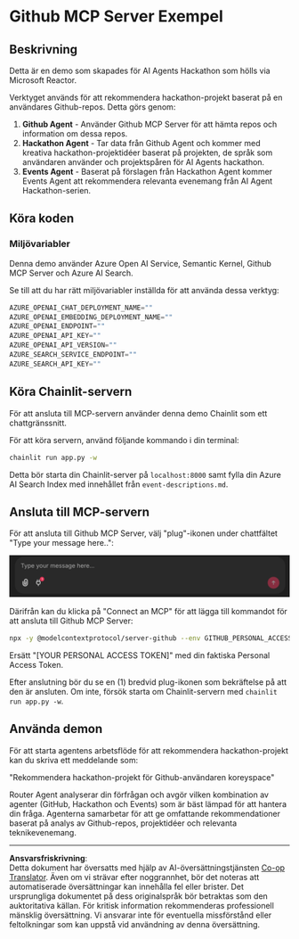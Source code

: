 <!--
CO_OP_TRANSLATOR_METADATA:
{
  "original_hash": "9bf0395cbc541ce8db2a9699c8678dfc",
  "translation_date": "2025-08-29T16:08:57+00:00",
  "source_file": "11-agentic-protocols/code_samples/github-mcp/README.md",
  "language_code": "sv"
}
-->
# Github MCP Server Exempel

## Beskrivning

Detta är en demo som skapades för AI Agents Hackathon som hölls via Microsoft Reactor.

Verktyget används för att rekommendera hackathon-projekt baserat på en användares Github-repos. Detta görs genom:

1. **Github Agent** - Använder Github MCP Server för att hämta repos och information om dessa repos.
2. **Hackathon Agent** - Tar data från Github Agent och kommer med kreativa hackathon-projektidéer baserat på projekten, de språk som användaren använder och projektspåren för AI Agents hackathon.
3. **Events Agent** - Baserat på förslagen från Hackathon Agent kommer Events Agent att rekommendera relevanta evenemang från AI Agent Hackathon-serien.

## Köra koden 

### Miljövariabler

Denna demo använder Azure Open AI Service, Semantic Kernel, Github MCP Server och Azure AI Search.

Se till att du har rätt miljövariabler inställda för att använda dessa verktyg:

```python
AZURE_OPENAI_CHAT_DEPLOYMENT_NAME=""
AZURE_OPENAI_EMBEDDING_DEPLOYMENT_NAME=""
AZURE_OPENAI_ENDPOINT=""
AZURE_OPENAI_API_KEY=""
AZURE_OPENAI_API_VERSION=""
AZURE_SEARCH_SERVICE_ENDPOINT=""
AZURE_SEARCH_API_KEY=""
``` 

## Köra Chainlit-servern

För att ansluta till MCP-servern använder denna demo Chainlit som ett chattgränssnitt.

För att köra servern, använd följande kommando i din terminal:

```bash
chainlit run app.py -w
```

Detta bör starta din Chainlit-server på `localhost:8000` samt fylla din Azure AI Search Index med innehållet från `event-descriptions.md`.

## Ansluta till MCP-servern

För att ansluta till Github MCP Server, välj "plug"-ikonen under chattfältet "Type your message here..":

![MCP Connect](../../../../../translated_images/mcp-chainlit-1.7ed66d648e3cfb28f1ea5f320b91e4404df4a24a0f236ce3de999666621f1cfc.sv.png)

Därifrån kan du klicka på "Connect an MCP" för att lägga till kommandot för att ansluta till Github MCP Server:

```bash
npx -y @modelcontextprotocol/server-github --env GITHUB_PERSONAL_ACCESS_TOKEN=[YOUR PERSONAL ACCESS TOKEN]
```

Ersätt "[YOUR PERSONAL ACCESS TOKEN]" med din faktiska Personal Access Token.

Efter anslutning bör du se en (1) bredvid plug-ikonen som bekräftelse på att den är ansluten. Om inte, försök starta om Chainlit-servern med `chainlit run app.py -w`.

## Använda demon 

För att starta agentens arbetsflöde för att rekommendera hackathon-projekt kan du skriva ett meddelande som:

"Rekommendera hackathon-projekt för Github-användaren koreyspace"

Router Agent analyserar din förfrågan och avgör vilken kombination av agenter (GitHub, Hackathon och Events) som är bäst lämpad för att hantera din fråga. Agenterna samarbetar för att ge omfattande rekommendationer baserat på analys av Github-repos, projektidéer och relevanta teknikevenemang.

---

**Ansvarsfriskrivning**:  
Detta dokument har översatts med hjälp av AI-översättningstjänsten [Co-op Translator](https://github.com/Azure/co-op-translator). Även om vi strävar efter noggrannhet, bör det noteras att automatiserade översättningar kan innehålla fel eller brister. Det ursprungliga dokumentet på dess originalspråk bör betraktas som den auktoritativa källan. För kritisk information rekommenderas professionell mänsklig översättning. Vi ansvarar inte för eventuella missförstånd eller feltolkningar som kan uppstå vid användning av denna översättning.